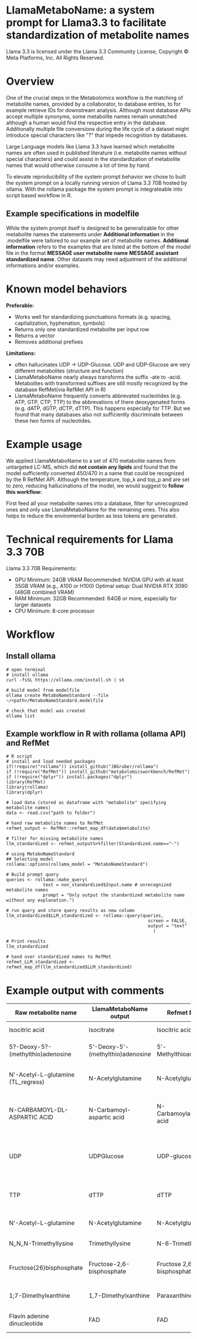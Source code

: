 # LlamaMetaboName: a system prompt for Llama3.3 to facilitate standardization of metabolite names

Llama 3.3 is licensed under the Llama 3.3 Community License, Copyright © Meta Platforms, Inc. All Rights Reserved.

# Overview
One of the crucial steps in the Metabolomics workflow is the matching of metabolite names, provided by a collaborator, to database entries, to for example retrieve IDs for downstream analysis.
Although most database APIs accept multiple synonyms, some metabolite names remain unmatched although a human would find the respective entry in the database. Additionally multiple file conversions during the life cycle of a dataset might introduce special characters like "?" that impede recognition by databases.

Large Language models like Llama 3.3 have learned which metabolite names are often used in published literature (i.e. metabolite names without special characters) and could assist in the standardization of metabolite names that would otherwise consume a lot of time by hand.

To elevate reproducibility of the system prompt behavior we chose to built the system prompt on a locally running version of Llama 3.3 70B hosted by ollama. 
With the rollama package the system prompt is integrateable into script based workflow in R. 

## Example specifications in modelfile
While the system prompt itself is designed to be generalizable for other metabolite names the statements under **Additional information** in the .modelfile were tailored to our example set of metabolite names.
**Additional information** refers to the examples that are listed at the bottom of the model file in the format **MESSAGE user metabolite name** **MESSAGE assistant standardized name**.
Other datasets may need adjustment of the additional informations and/or examples. 

# Known model behaviors
**Preferable:**
- Works well for standardizing punctuations formats (e.g. spacing, capitalization, hyphenation, symbols)
- Returns only one standardized metabolite per input row
- Returns a vector 
- Removes additional prefixes

**Limitations:**
- often hallucinates UDP -> UDP-Glucose. UDP and UDP-Glucose are very different metabolites (structure and function)
- LlamaMetaboName nearly always transforms the suffix -ate to -acid. Metabolites with transformed suffixes are still mostly recognized by the database RefMet(via RefMet API in R)
- LlamaMetaboName frequently converts abbrevated nucleotides (e.g. ATP, GTP, CTP, TTP) to the abbrevations of there deoxygenated forms (e.g. dATP, dGTP, dCTP, dTTP). This happens especially for TTP. But we found that many databases also not sufficiently discriminate between these two forms of nucleotides. 

# Example usage 
We applied LlamaMetaboName to a set of 470 metabolite names from untargeted LC-MS, which did **not contain any lipids** and found that the model sufficiently converted 450/470 in a name that could be recognized by the R RefMet API.
Although the temperature, top_k and top_p and  are set to zero, reducing hallucinations of the model, we would suggest to **follow this workflow:**

First feed all your metabolite names into a database, filter for unrecognized ones and only use LlamaMetaboName for the remaining ones. This also helps to reduce the enviromental burden as less tokens are generated. 

# Technical requirements for Llama 3.3 70B
Llama 3.3 70B Requirements:
- GPU Minimum: 24GB VRAM Recommended: NVIDIA GPU with at least 35GB VRAM (e.g., A100 or H100) Optimal setup: Dual NVIDIA RTX 3090 (48GB combined VRAM)
- RAM Minimum: 32GB Recommended: 64GB or more, especially for larger datasets
- CPU Minimum: 8-core processor

# Workflow
## Install ollama
```{bash}
# open terminal
# install ollama
curl -fsSL https://ollama.com/install.sh | sh

# build model from modelfile
ollama create MetaboNameStandard --file ~/<path>/MetaboNameStandard.modelfile

# check that model was created
ollama list
```

## Example workflow in R with rollama (ollama API) and RefMet
```{r}
# R script
# install and load needed packages
if(!require("rollama")) install_github("JBGruber/rollama")
if (!require("RefMet")) install_github("metabolomicsworkbench/RefMet")
if (!require("dplyr")) install.packages("dplyr")
library(RefMet)
library(rollama)
library(dplyr)

# load data (stored as dataframe with "metabolite" specifying metabolite names)
data <- read.csv("path to folder")

# hand raw metabolite names to RefMet
refmet_output <- RefMet::refmet_map_df(data$metabolite)

# filter for missing metabolite names
llm_standardized <- refmet_output%>%filter(Standardized.name=="-")

# using MetaboNameStandard
## Selecting model
rollama::options(rollama_model = "MetaboNameStandard")

# Build prompt query
queries <- rollama::make_query(
              text = non_standardized$Input.name # unrecognized metabolite names
              prompt = "Only output the standardized metabolite name without any explanation.")

# run query and store query results as new column
llm_standardized$LLM_standardized <- rollama::query(queries,
                                                      screen = FALSE, 
                                                      output = "text"
                                                        )

# Print results
llm_standardized

# hand over standardized names to RefMet
refmet_LLM_standardized <- refmet_map_df(llm_standardized$LLM_standardized)
```

# Example output with comments
|Raw metabolite name| LlamaMetaboName output | Refmet Entry | Comment |
|---|---|---|---|
|Isocitric acid|Isocitrate|Isocitric acid| -acid/ -ate dilemma|
|5?-Deoxy-5?-(methylthio)adenosine |5'-Deoxy-5'-(methylthio)adenosine|5'-Methylthioadenosine| Removal of question marks (?)|
N'-Acetyl-L-glutamine (TL_regress)|N-Acetylglutamine|N-Acetylglutamine | processing comments (in brackets) removed|
|N-CARBAMOYL-DL-ASPARTIC ACID |N-Carbamoyl-aspartic acid|N-Carbamoylaspartic acid|upper case -> lower case for consistent capitalization|
|UDP| UDPGlucose|UDP-glucose|Hallucination: 2 different metabolite (UDP vs UDP-glucose)|
|TTP|dTTP|dTTP| Hallucination: Nucleotide -> deoxy-Nucleotide|
|N'-Acetyl-L-glutamine|N-Acetylglutamine|N-Acetylglutamine| removal of Apostrophe (')|
|N_N_N-Trimethyllysine|Trimethyllysine|N-6-Trimethyllysine| removal of underscore|
|Fructose(26)bisphosphate|Fructose-2,6-bisphosphate|Fructose 2,6-bisphosphate| added missing comma and hyphen|
|1;7-Dimethylxanthine|1,7-Dimethylxanthine|Paraxanthine| conversion of semicolon to comma|
|Flavin adenine dinucleotide | FAD | FAD | correctly assigned abbrevation|

